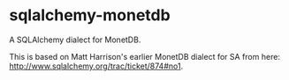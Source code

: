 sqlalchemy-monetdb
==================

A SQLAlchemy dialect for MonetDB.

This is based on Matt Harrison's earlier MonetDB dialect for SA from here:
http://www.sqlalchemy.org/trac/ticket/874#no1.